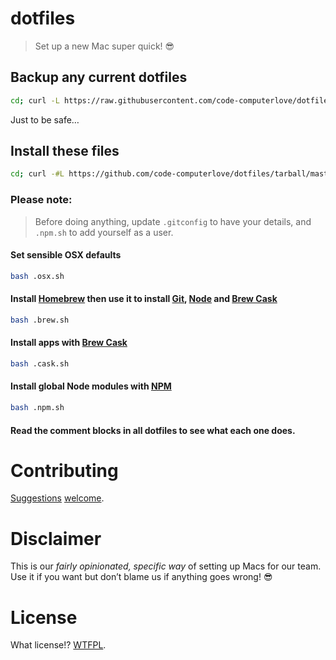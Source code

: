 # dotfiles

> Set up a new Mac super quick! :sunglasses:

## Backup any current dotfiles
```sh
cd; curl -L https://raw.githubusercontent.com/code-computerlove/dotfiles/master/.backup.sh > .backup.sh && bash .backup.sh
```
Just to be safe&hellip;

## Install these files
```sh
cd; curl -#L https://github.com/code-computerlove/dotfiles/tarball/master | tar -xzv --strip-components 1 --exclude=README.md
```

### Please note:
> Before doing anything, update `.gitconfig` to have your details, and `.npm.sh` to add yourself as a user.

#### Set sensible OSX defaults
```sh
bash .osx.sh
```

#### Install [Homebrew](http://brew.sh) then use it to install [Git](http://git-scm.com), [Node](http://nodejs.org) and [Brew Cask](http://caskroom.io)
```sh
bash .brew.sh
```

#### Install apps with [Brew Cask](http://caskroom.io)
```sh
bash .cask.sh
```

#### Install global Node modules with [NPM](https://www.npmjs.org)
```sh
bash .npm.sh
```

#### Read the comment blocks in all dotfiles to see what each one does.

# Contributing
[Suggestions](https://github.com/code-computerlove/dotfiles/issues) [welcome](https://github.com/code-computerlove/dotfiles/pulls).

# Disclaimer
This is our _fairly opinionated, specific way_ of setting up Macs for our team. Use it if you want but don’t blame us if anything goes wrong! :sunglasses:

# License
What license!? [WTFPL](http://www.wtfpl.net).
